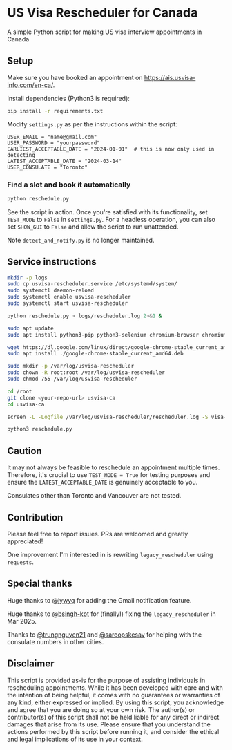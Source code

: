 # US Visa Rescheduler for Canada

A simple Python script for making US visa interview appointments in Canada

## Setup

Make sure you have booked an appointment on https://ais.usvisa-info.com/en-ca/.

Install dependencies (Python3 is required):

```sh
pip install -r requirements.txt
```

Modify `settings.py` as per the instructions within the script:

```python3
USER_EMAIL = "name@gmail.com"
USER_PASSWORD = "yourpassword"
EARLIEST_ACCEPTABLE_DATE = "2024-01-01"  # this is now only used in detecting
LATEST_ACCEPTABLE_DATE = "2024-03-14"
USER_CONSULATE = "Toronto"
```

### Find a slot and book it automatically

```sh
python reschedule.py
```

See the script in action. Once you're satisfied with its functionality, set `TEST_MODE` to `False` in `settings.py`. For a headless operation, you can also set `SHOW_GUI` to `False` and allow the script to run unattended.

Note `detect_and_notify.py` is no longer maintained.

## Service instructions

```sh
mkdir -p logs
sudo cp usvisa-rescheduler.service /etc/systemd/system/
sudo systemctl daemon-reload
sudo systemctl enable usvisa-rescheduler
sudo systemctl start usvisa-rescheduler

python reschedule.py > logs/rescheduler.log 2>&1 &
```

```sh
sudo apt update
sudo apt install python3-pip python3-selenium chromium-browser chromium-chromedriver screen

wget https://dl.google.com/linux/direct/google-chrome-stable_current_amd64.deb
sudo apt install ./google-chrome-stable_current_amd64.deb

sudo mkdir -p /var/log/usvisa-rescheduler
sudo chown -R root:root /var/log/usvisa-rescheduler
sudo chmod 755 /var/log/usvisa-rescheduler

cd /root
git clone <your-repo-url> usvisa-ca
cd usvisa-ca

screen -L -Logfile /var/log/usvisa-rescheduler/rescheduler.log -S visa-rescheduler

python3 reschedule.py
```

## Caution

It may not always be feasible to reschedule an appointment multiple times. Therefore, it's crucial to use `TEST_MODE = True` for testing purposes and ensure the `LATEST_ACCEPTABLE_DATE` is genuinely acceptable to you.

Consulates other than Toronto and Vancouver are not tested.

## Contribution

Please feel free to report issues. PRs are welcomed and greatly appreciated!

One improvement I'm interested in is rewriting `legacy_rescheduler` using `requests`.

## Special thanks

Huge thanks to [@jywyq](https://github.com/jywyq) for adding the Gmail notification feature.

Huge thanks to [@bsingh-kpt](https://github.com/bsingh-kpt) for (finally!) fixing the `legacy_rescheduler` in Mar 2025.

Thanks to [@trungnguyen21](https://github.com/trungnguyen21) and [@saroopskesav](https://github.com/saroopskesav) for helping with the consulate numbers in other cities.

## Disclaimer

This script is provided as-is for the purpose of assisting individuals in rescheduling appointments. While it has been developed with care and with the intention of being helpful, it comes with no guarantees or warranties of any kind, either expressed or implied. By using this script, you acknowledge and agree that you are doing so at your own risk. The author(s) or contributor(s) of this script shall not be held liable for any direct or indirect damages that arise from its use. Please ensure that you understand the actions performed by this script before running it, and consider the ethical and legal implications of its use in your context.
